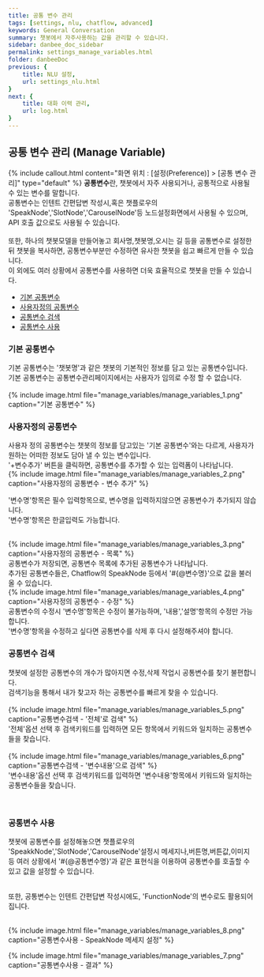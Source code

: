 ```yaml
---
title: 공통 변수 관리
tags: [settings, nlu, chatflow, advanced]
keywords: General Conversation
summary: 챗봇에서 자주사용하는 값을 관리할 수 있습니다.
sidebar: danbee_doc_sidebar
permalink: settings_manage_variables.html
folder: danbeeDoc
previous: {
    title: NLU 설정,
    url: settings_nlu.html
}
next: {
    title: 대화 이력 관리,
    url: log.html
}
---
```


## 공통 변수 관리 (Manage Variable)
 {% include callout.html content="화면 위치 : [설정(Preference)] > [공통 변수 관리]" type="default" %}
**공통변수**란, 챗봇에서 자주 사용되거나, 공통적으로 사용될 수 있는 변수를 말합니다.<br/>
공통변수는 인텐트 간편답변 작성시,혹은 챗플로우의 'SpeakNode','SlotNode','CarouselNode'등 노드설정화면에서 사용될 수 있으며, API 호출 값으로도 사용될 수 있습니다. <br/><br/>
또한, 하나의 챗봇모델을 만들어놓고 회사명,챗봇명,오시는 길 등을 공통변수로 설정한 뒤 챗봇을 복사하면, 공통변수부분만 수정하면 유사한 챗봇을 쉽고 빠르게 만들 수 있습니다. <br/>
이 외에도 여러 상황에서 공통변수를 사용하면 더욱 효율적으로 챗봇을 만들 수 있습니다.

- [기본 공통변수](settings_manage_variables.html#기본-공통변수)
- [사용자정의 공통변수](settings_manage_variables.html#사용자정의-공통변수)
- [공통변수 검색](settings_manage_variables.html#공통변수-검색)
- [공통변수 사용](settings_manage_variables.html#공통변수-사용)

### 기본 공통변수
기본 공통변수는 '챗봇명'과 같은 챗봇의 기본적인 정보를 담고 있는 공통변수입니다. <br/>
기본 공통변수는 공통변수관리페이지에서는 사용자가 임의로 수정 할 수 없습니다.  
<br/>
{% include image.html file="manage_variables/manage_variables_1.png"  caption="기본 공통변수" %}
<br/>

### 사용자정의 공통변수
사용자 정의 공통변수는 챗봇의 정보를 담고있는 '기본 공통변수'와는 다르게, 사용자가 원하는 어떠한 정보도 담아 낼 수 있는 변수입니다. <br/>
'+변수추가' 버튼을 클릭하면, 공통변수를 추가할 수 있는 입력폼이 나타납니다.
<br/>
{% include image.html file="manage_variables/manage_variables_2.png"  caption="사용자정의 공통변수 - 변수 추가" %}
<br/>

'변수명'항목은 필수 입력항목으로, 변수명을 입력하지않으면 공통변수가 추가되지 않습니다.<br/>
'변수명'항목은 한글입력도 가능합니다.<br/>

<br/>
{% include image.html file="manage_variables/manage_variables_3.png"  caption="사용자정의 공통변수 - 목록" %}
<br/>
공통변수가 저장되면, 공통변수 목록에 추가된 공통변수가 나타납니다. <br/> 
추가된 공통변수들은, Chatflow의 SpeakNode 등에서 '#{@변수명}'으로 값을 불러올 수 있습니다.

<br/>
{% include image.html file="manage_variables/manage_variables_4.png"  caption="사용자정의 공통변수 - 수정" %}
<br/>
공통변수의 수정시 '변수명'항목은 수정이 불가능하며, '내용','설명'항목의 수정만 가능합니다.<br/>
'변수명'항목을 수정하고 싶다면 공통변수를 삭제 후 다시 설정해주셔야 합니다.


<br/>

### 공통변수 검색
챗봇에 설정한 공통변수의 개수가 많아지면 수정,삭제 작업시 공통변수를 찾기 불편합니다.<br/>
검색기능을 통해서 내가 찾고자 하는 공통변수를 빠르게 찾을 수 있습니다.<br/>
<br/>
{% include image.html file="manage_variables/manage_variables_5.png"  caption="공통변수검색 - '전체'로 검색" %}
<br/>
'전체'옵션 선택 후 검색키워드를 입력하면 모든 항목에서 키워드와 일치하는 공통변수들을 찾습니다.<br/>
<br/>
{% include image.html file="manage_variables/manage_variables_6.png"  caption="공통변수검색 - '변수내용'으로 검색" %}
<br/>
'변수내용'옵션 선택 후 검색키워드를 입력하면 '변수내용'항목에서 키워드와 일치하는 공통변수들을 찾습니다.

<br/>

### 공통변수 사용
<!-- 챗봇에 등록한 공통변수를 사용하는 간단한 예제 화면입니다. <br/> -->
챗봇에 공통변수를 설정해놓으면 챗플로우의 'SpeakkNode','SlotNode','CarouselNode'설정시 메세지나,버튼명,버튼값,이미지 등 여러 상황에서
'#{@공통변수명}'과 같은 표현식을 이용하여 공통변수를 호출할 수 있고 값을 설정할 수 있습니다.<br/><br/>

또한, 공통변수는 인텐트 간편답변 작성시에도, 'FunctionNode'의 변수로도 활용되어집니다.<br/><br/>

{% include image.html file="manage_variables/manage_variables_8.png"  caption="공통변수사용 - SpeakNode 메세지 설정" %}

{% include image.html file="manage_variables/manage_variables_7.png"  caption="공통변수사용 - 결과" %}
<br/>
<br/>

